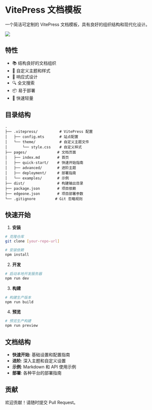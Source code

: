 # VitePress 文档模板

一个简洁可定制的 VitePress 文档模板，具有良好的组织结构和现代化设计。

![](https://edgeone.ai/media/49e5304e-1538-47e3-a4be-10bd8c3e1395.png)


## 特性

- 📚 结构良好的文档组织
- 🎨 自定义主题和样式
- 📱 响应式设计
- 🔍 全文搜索
- 📦 易于部署
- 🚀 快速轻量

## 目录结构

```
.
├── .vitepress/          # VitePress 配置
│   ├── config.mts       # 站点配置
│   └── theme/           # 自定义主题文件
│       └── style.css    # 自定义样式
├── pages/              # 文档页面
│   ├── index.md        # 首页
│   ├── quick-start/    # 快速开始指南
│   ├── advanced/       # 进阶主题
│   ├── deployment/     # 部署指南
│   └── examples/       # 示例
├── dist/               # 构建输出目录
├── package.json        # 项目依赖
├── edgeone.json        # 项目部署参数
└── .gitignore         # Git 忽略规则
```

## 快速开始

1. **安装**

```bash
# 克隆仓库
git clone [your-repo-url]

# 安装依赖
npm install
```

2. **开发**

```bash
# 启动本地开发服务器
npm run dev
```

3. **构建**

```bash
# 构建生产版本
npm run build
```

4. **预览**

```bash
# 预览生产构建
npm run preview
```

## 文档结构

- **快速开始**: 基础设置和配置指南
- **进阶**: 深入主题和自定义设置
- **示例**: Markdown 和 API 使用示例
- **部署**: 各种平台的部署指南

## 贡献

欢迎贡献！请随时提交 Pull Request。